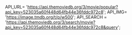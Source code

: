 API_URL= 'https://api.themoviedb.org/3/movie/popular?api_key=523035a60f448d64fb44e36fddc972c8';
API_IMG= 'https://image.tmdb.org/t/p/w500';
API_SEARCH = 'https://api.themoviedb.org/3/search/movie?api_key=523035a60f448d64fb44e36fddc972c8&query';
